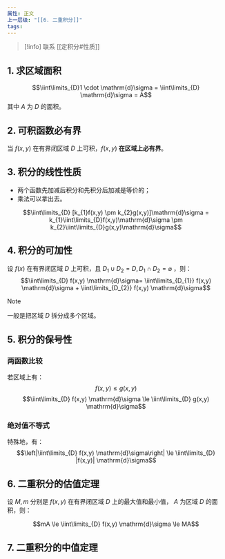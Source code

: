 ```yaml
---
属性: 正文
上一层级: "[[6. 二重积分]]"
tags:
---
```


> [!info] 
> 联系 [[定积分#性质]]

## 1. 求区域面积

$$\iint\limits_{D}1 \cdot \mathrm{d}\sigma = \iint\limits_{D} \mathrm{d}\sigma = A$$ 其中 $A$ 为 $D$ 的面积。

## 2. 可积函数必有界

当 $f(x,y)$ 在有界闭区域 $D$ 上可积，$f(x,y)$ **在区域上必有界**。

## 3. 积分的线性性质

- 两个函数先加减后积分和先积分后加减是等价的；
- 乘法可以拿出去。

$$\iint\limits_{D} [k_{1}f(x,y) \pm k_{2}g(x,y)]\mathrm{d}\sigma = k_{1}\iint\limits_{D}f(x,y)\mathrm{d}\sigma \pm k_{2}\iint\limits_{D}g(x,y)\mathrm{d}\sigma$$

## 4. 积分的可加性

设 $f(x)$ 在有界闭区域 $D$ 上可积，且 $D_1 \cup D_2 = D, D_1\cap D_2 = \varnothing$ ，则： $$\iint\limits_{D} f(x,y) \mathrm{d}\sigma= \iint\limits_{D_{1}} f(x,y) \mathrm{d}\sigma + \iint\limits_{D_{2}} f(x,y) \mathrm{d}\sigma$$

> [!note] 
> 一般是把区域 $D$ 拆分成多个区域。

## 5. 积分的保号性

### 两函数比较

若区域上有： $$f(x,y) \le g(x,y)$$ $$\iint\limits_{D} f(x,y) \mathrm{d}\sigma \le \iint\limits_{D} g(x,y) \mathrm{d}\sigma$$

### 绝对值不等式

特殊地，有： $$\left|\iint\limits_{D} f(x,y) \mathrm{d}\sigma\right| \le \iint\limits_{D} |f(x,y)|
 \mathrm{d}\sigma$$

## 6. 二重积分的估值定理

设 $M,m$ 分别是 $f(x,y)$ 在有界闭区域 $D$ 上的最大值和最小值， $A$ 为区域 $D$ 的面积，则：

$$mA \le \iint\limits_{D} f(x,y) \mathrm{d}\sigma \le MA$$

 ## 7. 二重积分的中值定理
 